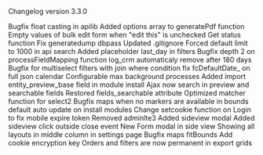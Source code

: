 Changelog version 3.3.0
 
Bugfix float casting in apilib
Added options array to generatePdf function
Empty values of bulk edit form when "edit this" is unchecked
Get status function
Fix generatedump dbpass
Updated .gitignore
Forced default limit to 1000 in api search
Added placeholder last_day in filters
Bugfix depth 2 on processFieldMapping function
log_crm automaticaly remove after 180 days
Bugfix for multiselect filters with join where condition
fix fcDefaultDate_ on full json calendar
Configurable max background processes
Added import entity_preview_base field in module install
Ajax now search in preview and searchable fields
Restored fields_searchable attribute
Optimized matcher function for select2
Bugfix maps when no markers are available in bounds
default auto update on install modules
Change setcookie function on Login to fix mobile expire token
Removed adminlte3
Added sideview modal
Added sideview click outside close event
New Form modal in side view
Showing all layouts in middle column in settings page
Bugfix maps fitBounds
Add cookie encryption key
Orders and filters are now permanent in export grids
